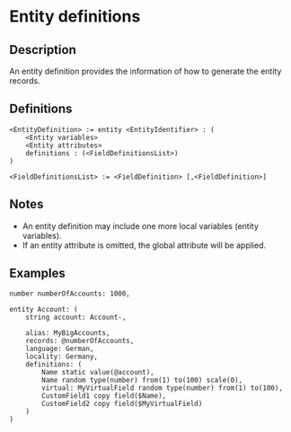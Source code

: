 # Entity definitions

## Description

An entity definition provides the information of how to generate the entity records.

## Definitions

~~~
<EntityDefinition> := entity <EntityIdentifier> : (
    <Entity variables>
    <Entity attributes>
    definitions : (<FieldDefinitionsList>)
)

<FieldDefinitionsList> := <FieldDefinition> [,<FieldDefinition>]
~~~

## Notes

* An entity definition may include one more local variables (entity variables).
* If an entity attribute is omitted, the global attribute will be applied.

## Examples

~~~
number numberOfAccounts: 1000,

entity Account: (
    string account: Account-,

    alias: MyBigAccounts,
    records: @numberOfAccounts,
    language: German,
    locality: Germany, 
    definitions: (
        Name static value(@account),
        Name random type(number) from(1) to(100) scale(0),
        virtual: MyVirtualField random type(number) from(1) to(100),
        CustomField1 copy field($Name),
        CustomField2 copy field($MyVirtualField)
    )
)
~~~